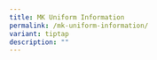 ```yaml
---
title: MK Uniform Information
permalink: /mk-uniform-information/
variant: tiptap
description: ""
---
```

